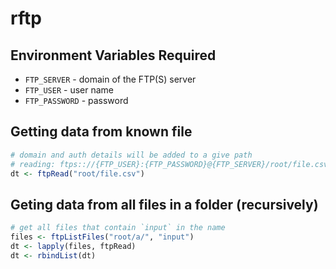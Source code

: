# rftp

## Environment Variables Required

* `FTP_SERVER` - domain of the FTP(S) server
* `FTP_USER` - user name
* `FTP_PASSWORD` - password

## Getting data from known file

```R
# domain and auth details will be added to a give path
# reading: ftps:://{FTP_USER}:{FTP_PASSWORD}@{FTP_SERVER}/root/file.csv
dt <- ftpRead("root/file.csv")
```

## Geting data from all files in a folder (recursively)

```R
# get all files that contain `input` in the name
files <- ftpListFiles("root/a/", "input")
dt <- lapply(files, ftpRead)
dt <- rbindList(dt)
```
